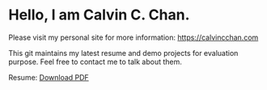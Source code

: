 # Hello, I am Calvin C. Chan.

Please visit my personal site for more information: https://calvincchan.com

This git maintains my latest resume and demo projects for evaluation purpose. Feel free to contact me to talk about them.

Resume: [Download PDF](./Resume-Calvin-Chun-yu-Chan.pdf)
